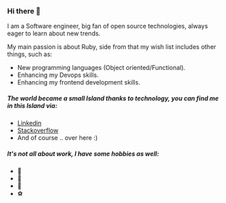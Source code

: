 ### Hi there 👋

I am a Software engineer, big fan of open source technologies, always eager to learn about new trends.

My main passion is about Ruby, side from that my wish list includes other things, such as:
- New programming languages (Object oriented/Functional).
- Enhancing my Devops skills.
- Enhancing my frontend development skills.

##### The world became a small Island thanks to technology, you can find me in this Island via:
- [Linkedin](https://www.linkedin.com/in/codeminator)
- [Stackoverflow](https://stackoverflow.com/users/1001022/ahmed-samir-shahin)
- And of course .. over here :)

##### It's not all about work, I have some hobbies as well:
- :book:
- :musical_keyboard:
- :tennis:
- :soccer:

<!--
**codeminator/codeminator** is a ✨ _special_ ✨ repository because its `README.md` (this file) appears on your GitHub profile.

Here are some ideas to get you started:

- 🔭 I’m currently working on ...
- 🌱 I’m currently learning ...
- 👯 I’m looking to collaborate on ...
- 🤔 I’m looking for help with ...
- 💬 Ask me about ...
- 📫 How to reach me: ...
- 😄 Pronouns: ...
- ⚡ Fun fact: ...
-->
